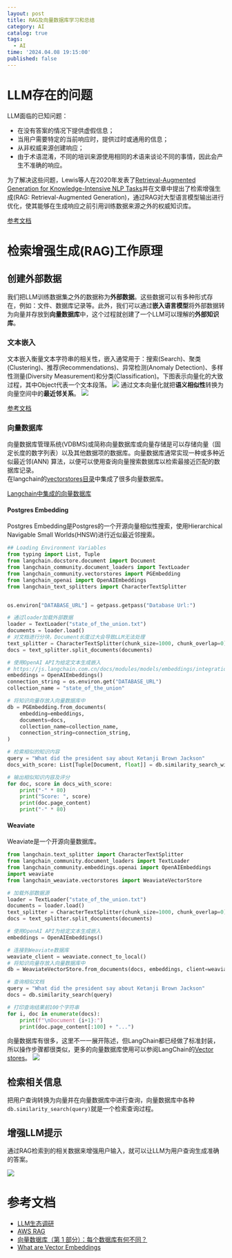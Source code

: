 ```yaml
---
layout: post
title: RAG及向量数据库学习和总结
category: AI
catalog: true
tags:
  - AI
time: '2024.04.08 19:15:00'
published: false
---
```


# LLM存在的问题
LLM面临的已知问题：
- 在没有答案的情况下提供虚假信息；
- 当用户需要特定的当前响应时，提供过时或通用的信息；
- 从非权威来源创建响应；
- 由于术语混淆，不同的培训来源使用相同的术语来谈论不同的事情，因此会产生不准确的响应。

为了解决这些问题，Lewis等人在2020年发表了[Retrieval-Augmented Generation for Knowledge-Intensive NLP Tasks](https://arxiv.org/abs/2005.11401)并在文章中提出了检索增强生成(RAG: Retrieval-Augmented Generation)，通过RAG对大型语言模型输出进行优化，使其能够在生成响应之前引用训练数据来源之外的权威知识库。

[参考文档](https://aws.amazon.com/cn/what-is/retrieval-augmented-generation/)

# 检索增强生成(RAG)工作原理

## 创建外部数据
我们把LLM训练数据集之外的数据称为**外部数据**。这些数据可以有多种形式存在，例如：文件、数据库记录等。此外，我们可以通过**嵌入语言模型**将外部数据转为向量并存放到**向量数据库**中，这个过程就创建了一个LLM可以理解的**外部知识库**。

### 文本嵌入
文本嵌入衡量文本字符串的相关性，嵌入通常用于：搜索(Search)、聚类(Clustering)、推荐(Recommendations)、异常检测(Anomaly Detection)、多样性测量(Diversity Measurement)和分类(Classification)。下图表示向量化的大致过程，其中Object代表一个文本段落。
![]({{site.baseurl}}/img/2024/Q2/202404090957-embedding-model.png)
通过文本向量化就把**语义相似性**转换为向量空间中的**最近邻关系**。
![]({{site.baseurl}}/img/2024/Q2/202404091001-nearest-neighbors.png)

[参考文档](https://openai.xiniushu.com/docs/guides/embeddings#%E4%BB%80%E4%B9%88%E6%98%AF%E5%B5%8C%E5%85%A5)

### 向量数据库
向量数据库管理系统(VDBMS)或简称向量数据库或向量存储是可以存储向量（固定长度的数字列表）以及其他数据项的数据库。向量数据库通常实现一种或多种近似最近邻(ANN) 算法，以便可以使用查询向量搜索数据库以检索最接近匹配的数据库记录。  
在langchain的[vectorstores目录](https://github.com/langchain-ai/langchain/tree/master/libs/langchain/langchain/vectorstores)中集成了很多向量数据库。  

[Langchain中集成的向量数据库](https://python.langchain.com/docs/integrations/vectorstores/pgembedding/)

#### Postgres Embedding
Postgres Embedding是Postgres的一个开源向量相似性搜索，使用Hierarchical Navigable Small Worlds(HNSW)进行近似最近邻搜索。

```python
## Loading Environment Variables
from typing import List, Tuple
from langchain.docstore.document import Document
from langchain_community.document_loaders import TextLoader
from langchain_community.vectorstores import PGEmbedding
from langchain_openai import OpenAIEmbeddings
from langchain_text_splitters import CharacterTextSplitter


os.environ["DATABASE_URL"] = getpass.getpass("Database Url:")

# 通过loader加载外部数据
loader = TextLoader("state_of_the_union.txt")
documents = loader.load()
# 对文档进行分块，Document长度过大会导致LLM无法处理
text_splitter = CharacterTextSplitter(chunk_size=1000, chunk_overlap=0)
docs = text_splitter.split_documents(documents)

# 使用OpenAI API为给定文本生成嵌入
# https://js.langchain.com.cn/docs/modules/models/embeddings/integrations
embeddings = OpenAIEmbeddings()
connection_string = os.environ.get("DATABASE_URL")
collection_name = "state_of_the_union"

# 将知识向量存放入向量数据库中
db = PGEmbedding.from_documents(
    embedding=embeddings,
    documents=docs,
    collection_name=collection_name,
    connection_string=connection_string,
)

# 检索相似的知识内容
query = "What did the president say about Ketanji Brown Jackson"
docs_with_score: List[Tuple[Document, float]] = db.similarity_search_with_score(query)

# 输出相似知识内容及评分
for doc, score in docs_with_score:
    print("-" * 80)
    print("Score: ", score)
    print(doc.page_content)
    print("-" * 80)
```

#### Weaviate
Weaviate是一个开源向量数据库。

```python
from langchain.text_splitter import CharacterTextSplitter
from langchain_community.document_loaders import TextLoader
from langchain_community.embeddings.openai import OpenAIEmbeddings
import weaviate
from langchain_weaviate.vectorstores import WeaviateVectorStore

# 加载外部数据源
loader = TextLoader("state_of_the_union.txt")
documents = loader.load()
text_splitter = CharacterTextSplitter(chunk_size=1000, chunk_overlap=0)
docs = text_splitter.split_documents(documents)

# 使用OpenAI API为给定文本生成嵌入
embeddings = OpenAIEmbeddings()

# 连接到Weaviate数据库
weaviate_client = weaviate.connect_to_local()
# 将知识向量存放入向量数据库中
db = WeaviateVectorStore.from_documents(docs, embeddings, client=weaviate_client)

# 查询相似文档
query = "What did the president say about Ketanji Brown Jackson"
docs = db.similarity_search(query)

# 打印查询结果前100个字符串
for i, doc in enumerate(docs):
    print(f"\nDocument {i+1}:")
    print(doc.page_content[:100] + "...")
```

向量数据库有很多，这里不一一展开陈述，但LangChain都已经做了标准封装，所以操作步骤都很类似，更多的向量数据库使用可以参阅LangChain的[Vector stores](https://python.langchain.com/docs/integrations/vectorstores/)。
![]({{site.baseurl}}/img/2024/Q2/2024040930-vector-databases.png)

## 检索相关信息
把用户查询转换为向量并在向量数据库中进行查询，向量数据库中各种`db.similarity_search(query)`就是一个检索查询过程。

## 增强LLM提示
通过RAG检索到的相关数据来增强用户输入，就可以让LLM为用户查询生成准确的答案。

![]({{site.baseurl}}/img/2024/Q1/202403281047-RAG.jpg)

# 参考文档
- [LLM生态调研](https://github.com/shihai1991/shihai1991.github.io/blob/master/_posts/2023-02-16-AI-LLM%E7%94%9F%E6%80%81%E8%B0%83%E7%A0%94.md)
- [AWS RAG](https://aws.amazon.com/cn/what-is/retrieval-augmented-generation/)
- [向量数据库（第 1 部分）：每个数据库有何不同？](https://www.modb.pro/db/1696009523089723392)
- [What are Vector Embeddings](https://www.pinecone.io/learn/vector-embeddings/)
